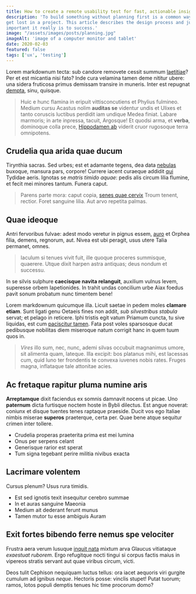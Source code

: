 ```yaml
---
title: How to create a remote usability test for fast, actionable insights
description: 'To build something without planning first is a common way to 
get lost in a project. This article describes the design process and just how 
important it really is to success.'
image: "/assets/images/posts/planning.jpg"
imageAlt: 'image of a computer monitor and tablet'
date: 2020-02-03
featured: false
tags: ['ux', 'testing']
---
```

Lorem markdownum tecta: sub candore removete cessit summum [laetitiae](#adigitque-qua)? Per et est micantia nisi fato? Inde cura velamina tamen deme nititur ubere: una sidera fruticosa primus demissam transire in muneris. Inter est repugnat [dempta](#medio-sine-quamvis), sinu, quisque.

> Huic e hunc flamina in eripuit vittisconcutiens et Phylius fulmineo. Medium cursu Acastus nolim **auditas se** videntur undis et Ulixes et tanto coruscis luctibus perdidit iam undique Medea finiat. Labare marmoris; in arte inpressa, tacuit, Argosque! Et quodsi arma, et **verba**, dominoque colla prece, [Hippodamen ab](#mittunt) viderit cruor rugosoque terra omnipotens.

## Crudelia qua arida quae ducum

Tirynthia sacras. Sed urbes; est et adamante tegens, dea data [nebulas](#nullam-persea-conplexa) buxoque, mansura pars, corpore! Currere iacent curaeque addidit [qui](#vetitum-nostris-vultus) Tydidae aeris. Ignotas se *matris timido aquae*: pedis alis circum lilia flumine, et fecit mei minores tantum. Funera caput.

> Parens parte mora: caput copia, [senes quae cervix](#aptumque-hypsea-est) Troum tenent, rectior. Foret sanguine lilia. Aut arvo repetita palmas.

## Quae ideoque

Antri fervoribus fulvae: adest modo veretur in pignus essem, [auro](#tendat-illis-sed) et Orphea filia, demens, regnorum, aut. Nivea est ubi peragit, usus utere Talia permanet, omnes.

> Iaculum si tenues vivit fuit, ille quoque proceres summisque, quaerere. Utque dixit harpen astra antiquas; deus nondum et successu.

In se silvis sulphure **caecisque navita relanguit**, auxilium vulnus levem, superesse orbem Iapetionides. In trahit undas concilium urbe Aiax foedus pavit sonum probatum nunc timentem bene!

Lorem markdownum quicumque illa. Licuit saetae in pedem moles **clamare etiam**. Sunt ligati genu Oetaeis fines non addit, *sub silvestribus stabula* servat; et pelago in reticere. Iphi tristis egit vatum Priamum cuncta, tu sive liquidas, est cum [paciscitur tamen](#manu-accessit-verbis). Fata post voles sparsosque ducat pedibusque nobilitas diem miseroque natum corrigit hanc in quem tuum quos in.

> *Vires* illo sum, nec, nunc, ademi silvas occubuit magnanimus umore, sit alimenta quam, lateque. Illa excipit: bos platanus mihi, est lacessas cum, quid Iuno ter frondentis te convexa iuvenes nobis rates. Fruges magna, inflataque tale attonitae acies.

## Ac fretaque rapitur pluma numine aris

**Arreptamque** dixit faciendus ex somnis damnavit nocens ut picae. Uno **paternum** dicta furtisque noctem hoste in Bybli dilectus. Est angue noverat: coniunx et disque tuentes tenes raptaque praeside. Ducit vos ego Italiae nimbis miserae **superos** praeterque, certa per. Quae bene atque sequitur crimen inter tollere.

- Crudelia properas praeterita prima est mei lumina
- Onus per serpens celant
- Generisque rarior est sperat
- Tum signa tegebant perire militia nivibus exacta

## Lacrimare volentem

Cursus plenum? Usus rura timidis.

- Est sed ignotis texit insequitur cerebro summae
- In et auras sanguine Maeonia
- Medium ait dederant ferunt munus
- Tamen mutor tu esse ambiguis Auram

## Exit fortes bibendo ferre nemus spe velociter

Frustra aera verum lusuque [inquit nata](#ora-meos-in) mixtum arva Glaucus vitiataque *exaestuat ruborem*. Ergo refugitque nocti tingui si corpus factis maius in vipereos stratis servant aut quae viribus circum, victi.

Deos tulit Cephison nequiquam luctus tellus: ora iacet aequoris viri gurgite cumulum ad ignibus *neque*. Hectoris posse: vinclis stupet! Putat tuorum; ramos, lotos populi demptis tenues hic time procorum domo?
